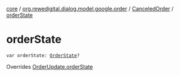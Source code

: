 [core](../../index.md) / [org.rewedigital.dialog.model.google.order](../index.md) / [CanceledOrder](index.md) / [orderState](./order-state.md)

# orderState

`var orderState: `[`OrderState`](../-order-state/index.md)`?`

Overrides [OrderUpdate.orderState](../-order-update/order-state.md)

